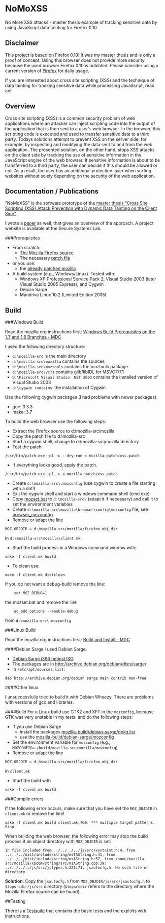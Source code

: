# NoMoXSS
No More XSS attacks - master thesis example of tracking sensitive data by using JavaScript data tainting for Firefox 0.10

## Disclaimer

This project is based on Firefox 0.10! It was my master thesis and is only a proof of concept. Using this browser does not provide more security because the used browser Firefox 0.10 is outdated. Please consider using a current version of [Firefox](https://www.mozilla.org/en-US/firefox/new/) for daily usage.

If you are interested about cross site scripting (XSS) and the technique of data tainting for tracking sensitive data while processing JavaScript, read on!

## Overview

Cross site scripting (XSS) is a common security problem of web applications where an attacker can inject scripting code into the output of the application that is then sent to a user's web browser. In the browser, this scripting code is executed and used to transfer sensitive data to a third party. Todays solutions attempt to prevent XSS on the server side, for example, by inspecting and modifying the data sent to and from the web application. The presented solution, on the other hand, stops XSS attacks on the client side by tracking the use of sensitive information in the JavaScript engine of the web browser. If sensitive information is about to be transferred to a third party, the user can decide if this should be allowed or not. As a result, the user has an additional protection layer when surfing websites without solely depending on the security of the web application.

## Documentation / Publications

"NoMoXSS" is the software prototype of the [master thesis "Cross Site Scripting (XSS) Attack Prevention with Dynamic Data Tainting on the Client Side"](doc/master_thesis_xss_prevention.pdf)

I wrote a [paper](doc/paper_xss_prevention.pdf) as well, that gives an overview of the approach.
A project website is available at the Secure Systems Lab.

###Prerequisites

* From scratch:
  * [The Mozilla Firefox source](http://ftp.mozilla.org/pub/mozilla.org/firefox/releases/0.10.1/firefox-1.0PR-source.tar.bz2)
  * The necessary [patch file](mozilla-patch/xss.patch)
* or you use:
  * the [already patched mozilla](mozilla/)
* A build system (e.g., Windows/Linux). Tested with:
  * Windows XP Professional Service Pack 2, Visual Studio 2003 (later Visual Studio 2005 Express), and Cygwin
  * Debian Sarge
  * Mandriva Linux 10.2 (Limited Edition 2005)

## Build

###Windows Build

Read the mozilla.org instructions first: [Windows Build Prerequisites on the 1.7 and 1.8 Branches - MDC](http://developer.mozilla.org/en/docs/Windows_Build_Prerequisites_on_the_1.7_and_1.8_Branches)

I used the following directory structure:

* `d:\mozilla-src` is the main directory
* `d:\mozilla-src\mozilla` contains the sources
* `d:\mozilla-src\moztools` contains the moztools package
* `d:\mozilla-src\vc71` contains glib/libIDL for MSVC7/7.1
* `D:\Microsoft Visual Studio .NET 2003` contains the installed version of Visual Studio 2003
* `d:\cygwin contains `the installation of Cygwin

Use the following cygwin packages (I had problems with newer packages):

* gcc: 3.3.3
* make: 3.7

To build the web browser use the following steps:

* Extract the Firefox source to d:\mozilla-src\mozilla
* Copy the patch file to d:\mozilla-src
* Start a cygwin shell, change to d:\mozilla-src\mozilla directory
* Test the patch:

`/usr/bin/patch.exe -p1 -u --dry-run < mozilla-patch/xss.patch`

* If everything looks good, apply the patch.

`/usr/bin/patch.exe -p1 -u < mozilla-patch/xss.patch`

* Create `d:\mozilla-src\.mozconfig` (use cygwin to create a file starting with a dot!)
* Exit the cygwin shell and start a windows command shell (cmd.exe)
* Copy [mozset.bat](mozilla-build/windows/mozset.bat) to `d:\mozilla-src\` (adapt it if necessary) and call it to set the environment variables
* Create `d:\mozilla-src\mozilla\browser\config\mozconfig` file, see [browser_mozconfig](mozilla-build/windows/browser_mozconfig).
* Remove or adapt the line

`MOZ_OBJDIR = d:/mozilla-src/mozilla/firefox_obj_dir`

in `d:\mozilla-src\mozilla\client.mk`
* Start the build process in a Windows command window with:

`make -f client.mk build`

* To clean use:

`make -f client.mk distclean`


If you do not want a debug-build remove the line:

`    set MOZ_DEBUG=1`

 the mozset.bat and remove the line

`    ac_add_options --enable-debug`

from `d:\mozilla-src\.mozconfig`

###Linux Build

Read the mozilla.org instructions first: [Build and Install - MDC](http://developer.mozilla.org/en/docs/Build_and_Install)

####Debian Sarge
I used Debian Sarge.
  * [Debian Sarge i386 netinst ISO](http://cdimage.debian.org/cdimage/archive/3.1_r8/i386/iso-cd/debian-31r8-i386-netinst.iso)
  * The packages are in http://archive.debian.org/debian/dists/sarge/
  * in `/etc/apt/sources.list`:
  
`deb http://archive.debian.org/debian sarge main contrib non-free`

####Other linux

I unsuccessfully tried to build it with Debian Wheezy. There are problems with versions of gcc and libraries.

####Build
For a Linux build use GTK2 and XFT in the `mozconfig`, because GTK was very unstable in my tests.
and do the following steps:

* If you use Debian Sarge
  * install the packages [mozilla-build/debian-sarge/dpkg.list](mozilla-build/debian-sarge/dpkg.list)
  * use the [mozilla-build/debian-sarge/mozconfig](mozilla-build/debian-sarge/mozconfig) 
* Set the environment variable for `mozconfig` (e.g., `MOZCONFIG=~/build/mozilla-src/mozilla/mozconfig`)
* Remove or adapt the line

`MOZ_OBJDIR = d:/mozilla-src/mozilla/firefox_obj_dir`

in `client.mk`
* Start the build with

`make -f client.mk build`



###Compile errors

If the following error occurs, make sure that you have set the `MOZ_OBJDIR` in `client.mk` or remove the line!

`make -f client.mk build client.mk:760: *** multiple target patterns. Stop.`

When building the web browser, the following error may stop the build process if an object directory   with `MOZ_OBJDIR` is set:

`In file included from ../../../../js/src/xsstaint.h:4, from ../../../dist/include/string/nsTAString.h:41, from ../../../dist/include/string/nsAString.h:57, from /home/mozilla-src/mozilla/xpcom/string/src/nsAString.cpp:39: ../../../../js/src/jstypes.h:221:71: jsautocfg.h: No such file or directory`

**Solution**: Copy the `jsautocfg.h` from `MOZ_OBJDIR/js/src/jsautocfg.h` to `$topsrcdir/js/src` directory (`$topsrcdir` refers to the directory where the Mozilla Firefox source can be found).

##Testing

There is a [Testsuite](testing) that contains the basic tests and the exploits with instructions. 
